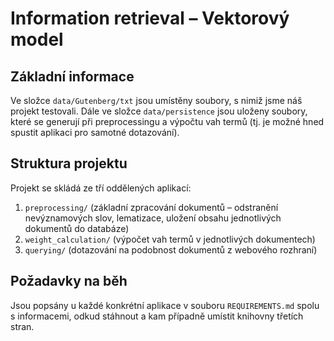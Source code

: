 # Information retrieval – Vektorový model

## Základní informace
Ve složce `data/Gutenberg/txt` jsou umístěny soubory, s nimiž jsme náš projekt testovali. Dále ve složce `data/persistence` jsou uloženy soubory, které se generují při preprocessingu a výpočtu vah termů (tj. je možné hned spustit aplikaci pro samotné dotazování).

## Struktura projektu
Projekt se skládá ze tří oddělených aplikací:
1) `preprocessing/` (základní zpracování dokumentů – odstranění nevýznamových slov, lematizace, uložení obsahu jednotlivých dokumentů do databáze)
2) `weight_calculation/` (výpočet vah termů v jednotlivých dokumentech)
3) `querying/` (dotazování na podobnost dokumentů z webového rozhraní)

## Požadavky na běh
Jsou popsány u každé konkrétní aplikace v souboru `REQUIREMENTS.md` spolu s informacemi, odkud stáhnout a kam případně umístit knihovny třetích stran.
